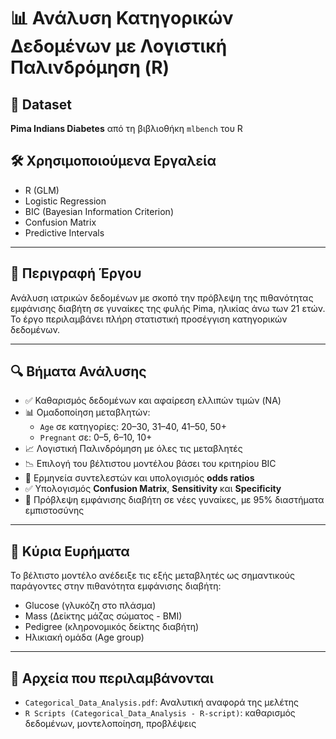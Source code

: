 # 📊 Ανάλυση Κατηγορικών Δεδομένων με Λογιστική Παλινδρόμηση (R)

## 📁 Dataset
**Pima Indians Diabetes** από τη βιβλιοθήκη `mlbench` του R

## 🛠️ Χρησιμοποιούμενα Εργαλεία
- R (GLM)
- Logistic Regression
- BIC (Bayesian Information Criterion)
- Confusion Matrix
- Predictive Intervals

---

## 🧠 Περιγραφή Έργου

Ανάλυση ιατρικών δεδομένων με σκοπό την πρόβλεψη της πιθανότητας εμφάνισης διαβήτη σε γυναίκες της φυλής Pima, ηλικίας άνω των 21 ετών. Το έργο περιλαμβάνει πλήρη στατιστική προσέγγιση κατηγορικών δεδομένων.

---

## 🔍 Βήματα Ανάλυσης

- ✅ Καθαρισμός δεδομένων και αφαίρεση ελλιπών τιμών (NA)
- 📊 Ομαδοποίηση μεταβλητών: 
  - `Age` σε κατηγορίες: 20–30, 31–40, 41–50, 50+
  - `Pregnant` σε: 0–5, 6–10, 10+
- 📈 Λογιστική Παλινδρόμηση με όλες τις μεταβλητές
- 📉 Επιλογή του βέλτιστου μοντέλου βάσει του κριτηρίου BIC
- 🧾 Ερμηνεία συντελεστών και υπολογισμός **odds ratios**
- ✅ Υπολογισμός **Confusion Matrix**, **Sensitivity** και **Specificity**
- 🔮 Πρόβλεψη εμφάνισης διαβήτη σε νέες γυναίκες, με 95% διαστήματα εμπιστοσύνης

---

## 📌 Κύρια Ευρήματα

Το βέλτιστο μοντέλο ανέδειξε τις εξής μεταβλητές ως σημαντικούς παράγοντες στην πιθανότητα εμφάνισης διαβήτη:

- Glucose (γλυκόζη στο πλάσμα)
- Mass (Δείκτης μάζας σώματος - BMI)
- Pedigree (κληρονομικός δείκτης διαβήτη)
- Ηλικιακή ομάδα (Age group)

---

## 📁 Αρχεία που περιλαμβάνονται

- `Categorical_Data_Analysis.pdf`: Αναλυτική αναφορά της μελέτης
- `R Scripts (Categorical_Data_Analysis - R-script)`: καθαρισμός δεδομένων, μοντελοποίηση, προβλέψεις
